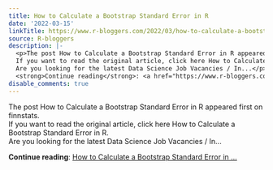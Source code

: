 ```yaml
---
title: How to Calculate a Bootstrap Standard Error in R
date: '2022-03-15'
linkTitle: https://www.r-bloggers.com/2022/03/how-to-calculate-a-bootstrap-standard-error-in-r/
source: R-bloggers
description: |-
  <p>The post How to Calculate a Bootstrap Standard Error in R appeared first on finnstats.<br />
  If you want to read the original article, click here How to Calculate a Bootstrap Standard Error in R.<br />
  Are you looking for the latest Data Science Job Vacancies / In...</p>
  <strong>Continue reading</strong>: <a href="https://www.r-bloggers.com/2022/03/how-to-calculate-a-bootstrap-standard-error-in-r/">How to Calculate a Bootstrap Standard Error in ...
disable_comments: true
---
```

<p>The post How to Calculate a Bootstrap Standard Error in R appeared first on finnstats.<br />
If you want to read the original article, click here How to Calculate a Bootstrap Standard Error in R.<br />
Are you looking for the latest Data Science Job Vacancies / In...</p>
<strong>Continue reading</strong>: <a href="https://www.r-bloggers.com/2022/03/how-to-calculate-a-bootstrap-standard-error-in-r/">How to Calculate a Bootstrap Standard Error in ...
